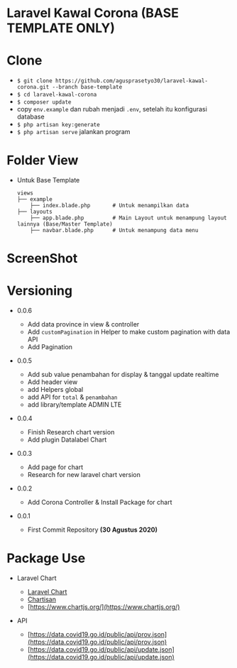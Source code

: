 # Laravel Kawal Corona (__BASE TEMPLATE ONLY__)

# Clone
* `$ git clone https://github.com/agusprasetyo30/laravel-kawal-corona.git --branch base-template`
* `$ cd laravel-kawal-corona`
* `$ composer update`
* copy `env.example` dan rubah menjadi `.env`, setelah itu konfigurasi database
* `$ php artisan key:generate`
* `$ php artisan serve` jalankan program

# Folder View
  - Untuk Base Template
    ~~~
    views
    ├── example
        ├── index.blade.php       # Untuk menampilkan data
    ├── layouts
        ├── app.blade.php         # Main Layout untuk menampung layout lainnya (Base/Master Template)
        ├── navbar.blade.php      # Untuk menampung data menu
    ~~~
# ScreenShot

# Versioning

- 0.0.6
  - Add data province in view & controller
  - Add `customPagination` in Helper to make custom pagination with data API
  - Add Pagination

- 0.0.5
  - Add sub value penambahan for display & tanggal update realtime
  - Add header view
  - add Helpers global
  - add API for `total` & `penambahan`
  - add library/template ADMIN LTE

- 0.0.4
  - Finish Research chart version
  - Add plugin Datalabel Chart

- 0.0.3
  - Add page for chart
  - Research for new laravel chart version

- 0.0.2
  - Add Corona Controller & Install Package for chart

- 0.0.1
  - First Commit Repository __(30 Agustus 2020)__

# Package Use

- Laravel Chart
  - [Laravel Chart](https://charts.erik.cat/)
  - [Chartisan](https://chartisan.dev/)
  - [https://www.chartjs.org/](https://www.chartjs.org/)

- API
  - [https://data.covid19.go.id/public/api/prov.json](https://data.covid19.go.id/public/api/prov.json)
  - [https://data.covid19.go.id/public/api/update.json](https://data.covid19.go.id/public/api/update.json)